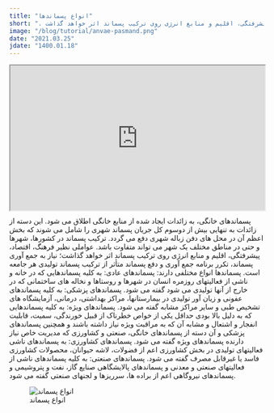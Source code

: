 ```yaml
---
title: "انواع پسماندها"
short: ". ترکیب پسماند در کشورها، شهرها و حتی در مناطق مختلف یک شهر می تواند متفاوت باشد. عواملی نظیر فرهنگ، اقتصاد، پیشرفتگی، اقلیم و منابع انرژی روی ترکیب پسماند اثر خواهد گذاشت"
image: "/blog/tutorial/anvae-pasmand.png"
date: "2021.03.25"
jdate: "1400.01.18"
---
```


<style>.h_iframe-aparat_embed_frame{position:relative;}.h_iframe-aparat_embed_frame .ratio{display:block;width:100%;height:auto;}.h_iframe-aparat_embed_frame iframe{position:absolute;top:0;left:0;width:100%;height:100%;}</style><div class="h_iframe-aparat_embed_frame"><span style="display: block;padding-top: 57%"></span><iframe src="https://www.aparat.com/video/video/embed/videohash/8frYM/vt/frame" title="زباله های ویژه" allowFullScreen="true" webkitallowfullscreen="true" mozallowfullscreen="true"></iframe></div>

<p>
پسماندهای خانگی، به زائدات ایجاد شده از منابع خانگی اطلاق می شود. این دسته از زائدات به تنهایی بیش از دوسوم کل جریان پسماند شهری را شامل می شوند که بخش اعظم آن در محل های دفن زباله شهری دفع می گردد. ترکیب پسماند در کشورها، شهرها و حتی در مناطق مختلف یک شهر می تواند متفاوت باشد. عواملی نظیر فرهنگ، اقتصاد، پیشرفتگی، اقلیم و منابع انرژی روی ترکیب پسماند اثر خواهد گذاشت؛ نیاز به جمع آوری پسماند، تکرر برنامه جمع آوری و دفع پسماند متأثر از ترکیب پسماند تولیدی هر جامعه است. 
پسماندها انواع مختلفی دارند:
پسماندهای عادی: به کلیه پسماندهایی که در خانه و ناشی از فعالیتهای روزمره انسان در شهرها و روستاها و نخاله های ساختمانی که در خارج از آنها تولیدی می شود گفته می شود.
پسماندهای پزشکی: به کلیه پسماندهای عفونی و زیان آور تولیدی در بیمارستانها، مراکز بهداشتی، درمانی، آزمایشگاه های تشخیص طبی و سایر مراکز مشابه گفته می شود. 
پسماندهای ویژه: به کلیه پسماندهایی که به دلیل بالا بودی حداقل یکی از خواص خطرناک از قبیل خورندگی، سمیت، قابلیت انفجار و اشتعال و مشابه آن که به مراقبت ویژه نیاز داشته باشند و همچنین پسماندهای پزشکی و آن دسته از پسماندهای خانگی، صنعتی و کشاورزی که مدیریت خاص نیاز دارنده پسماندهای ویژه گفته می شود. 
پسماندهای کشاورزی: به پسماندهای ناشی فعالیتهای تولیدی در بخش کشاورزی اعم از فضولات، لاشه حیوانان، محصولات کشاورزی فاسد یا غیرقابل مصرف گفته می شود. 
پسماندهای صنعتی: به کلیه پسماندهای ناشی از فعالیتهای صنعتی و معدنی و پسماندهای پالایشگاهی صنایع گاز، نفت و پتروشیمی و پسماندهای نیروگاهی اعم از براده ها، سرریزها و لجنهای صنعتی گفته می شود.

</p>

<figure>
  <img src="/blog/tutorial/anvae-pasmand.png" alt="انواع پسماند">
  <figcaption>
انواع پسماند
</figcaption>
</figure>

<div style="padding:16px"> </div>
